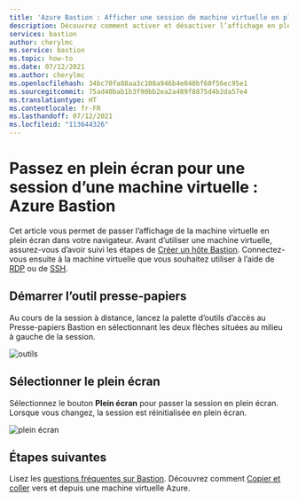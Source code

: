 ```yaml
---
title: 'Azure Bastion : Afficher une session de machine virtuelle en plein écran'
description: Découvrez comment activer et désactiver l’affichage en plein écran de la machine virtuelle dans votre navigateur pour une connexion RDP ou SSH dans Azure Bastion.
services: bastion
author: cherylmc
ms.service: bastion
ms.topic: how-to
ms.date: 07/12/2021
ms.author: cherylmc
ms.openlocfilehash: 34bc70fa88aa3c108a946b4e040bf60f56ec95e1
ms.sourcegitcommit: 75ad40bab1b3f90bb2ea2a489f8875d4b2da57e4
ms.translationtype: HT
ms.contentlocale: fr-FR
ms.lasthandoff: 07/12/2021
ms.locfileid: "113644326"
---
```

# <a name="change-to-full-screen-view-for-a-vm-session-azure-bastion"></a>Passez en plein écran pour une session d’une machine virtuelle : Azure Bastion

Cet article vous permet de passer l’affichage de la machine virtuelle en plein écran dans votre navigateur. Avant d’utiliser une machine virtuelle, assurez-vous d’avoir suivi les étapes de [Créer un hôte Bastion](./tutorial-create-host-portal.md). Connectez-vous ensuite à la machine virtuelle que vous souhaitez utiliser à l’aide de [RDP](bastion-connect-vm-rdp.md) ou de [SSH](bastion-connect-vm-ssh.md).

## <a name="launch-the-clipboard-tool"></a>Démarrer l’outil presse-papiers

Au cours de la session à distance, lancez la palette d’outils d’accès au Presse-papiers Bastion en sélectionnant les deux flèches situées au milieu à gauche de la session.

![outils](./media/bastion-vm-manage/left.png)

## <a name="select-full-screen"></a>Sélectionner le plein écran

Sélectionnez le bouton **Plein écran** pour passer la session en plein écran. Lorsque vous changez, la session est réinitialisée en plein écran.

![plein écran](./media/bastion-vm-manage/full-screen.png)
 
## <a name="next-steps"></a>Étapes suivantes

Lisez les [questions fréquentes sur Bastion](bastion-faq.md).
Découvrez comment [Copier et coller](bastion-vm-copy-paste.md) vers et depuis une machine virtuelle Azure.
